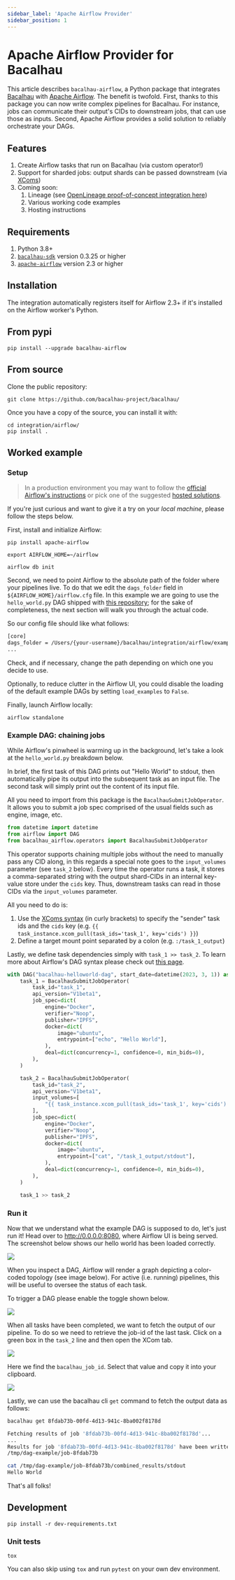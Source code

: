 ```yaml
---
sidebar_label: 'Apache Airflow Provider'
sidebar_position: 1
---
```


# Apache Airflow Provider for Bacalhau

This article describes `bacalhau-airflow`, a Python package that integrates [Bacalhau](https://github.com/bacalhau-project/bacalhau) with [Apache Airflow](https://github.com/apache/airflow).
The benefit is twofold.
First, thanks to this package you can now write complex pipelines for Bacalhau.
For instance, jobs can communicate their output's CIDs to downstream jobs, that can use those as inputs.
Second, Apache Airflow provides a solid solution to reliably orchestrate your DAGs.


## Features

1. Create Airflow tasks that run on Bacalhau (via custom operator!)
1. Support for sharded jobs: output shards can be passed downstream (via [XComs](https://airflow.apache.org/docs/apache-airflow/stable/core-concepts/xcoms.html))
1. Coming soon:
    1. Lineage (see [OpenLineage proof-of-concept integration here](https://github.com/enricorotundo/bacalhau-airflow-provider))
    1. Various working code examples
    1. Hosting instructions

## Requirements

1. Python 3.8+
1. [`bacalhau-sdk`](https://pypi.org/project/bacalhau-sdk/) version 0.3.25 or higher
1. [`apache-airflow`](https://pypi.org/project/apache-airflow/) version 2.3 or higher

## Installation

The integration automatically registers itself for Airflow 2.3+ if it's installed on the Airflow worker's Python.

## From pypi

```console
pip install --upgrade bacalhau-airflow
```

## From source

Clone the public repository:

```shell
git clone https://github.com/bacalhau-project/bacalhau/
```

Once you have a copy of the source, you can install it with:

```shell
cd integration/airflow/
pip install .
```

## Worked example

### Setup


> In a production environment you may want to follow the [official Airflow's instructions](https://airflow.apache.org/docs/apache-airflow/stable/administration-and-deployment/production-deployment.html) or pick one of the suggested [hosted solutions](https://airflow.apache.org/ecosystem/#airflow-as-a-service).

If you're just curious and want to give it a try on your *local machine*, please follow the steps below.

First, install and initialize Airflow:

```shell
pip install apache-airflow
```
```shell
export AIRFLOW_HOME=~/airflow
```
```shell
airflow db init
```

Second, we need to point Airflow to the absolute path of the folder where your pipelines live.
To do that we edit the `dags_folder` field in `${AIRFLOW_HOME}/airflow.cfg` file.
In this example we are going to use the `hello_world.py` DAG shipped with [this repository](https://github.com/bacalhau-project/bacalhau/tree/main/integration/airflow/example_dags);
for the sake of completeness, the next section will walk you through the actual code.

So our config file should like what follows:

```bash
[core]
dags_folder = /Users/{your-username}/bacalhau/integration/airflow/example_dags
...
```
Check, and if necessary, change the path depending on which one you decide to use.

Optionally, to reduce clutter in the Airflow UI, you could disable the loading of the default example DAGs by setting `load_examples` to `False`.

Finally, launch Airflow locally:

```shell
airflow standalone
```

### Example DAG: chaining jobs

While Airflow's pinwheel is warming up in the background, let's take a look at the `hello_world.py` breakdown below.

In brief, the first task of this DAG prints out "Hello World" to stdout, then automatically pipe its output into the subsequent task as an input file. The second task will simply print out the content of its input file.

All you need to import from this package is the `BacalhauSubmitJobOperator`.
It allows you to submit a job spec comprised of the usual fields such as engine, image, etc.

```python
from datetime import datetime
from airflow import DAG
from bacalhau_airflow.operators import BacalhauSubmitJobOperator
```

This operator supports chaining multiple jobs without the need to manually pass any CID along, in this regards a special note goes to the `input_volumes` parameter (see `task_2` below).
Every time the operator runs a task, it stores a comma-separated string with the output shard-CIDs in an internal key-value store under the `cids` key.
Thus, downstream tasks can read in those CIDs via the `input_volumes` parameter.

All you need to do is:
1. Use the [XComs syntax](https://airflow.apache.org/docs/apache-airflow/stable/core-concepts/xcoms.html) (in curly brackets) to specify the "sender" task ids and the `cids` key (e.g. `{{ task_instance.xcom_pull(task_ids='task_1', key='cids') }}`)
1. Define a target mount point separated by a colon (e.g. `:/task_1_output`)

Lastly, we define task dependencies simply with `task_1 >> task_2`.
To learn more about Airflow's DAG syntax please check out [this page](https://airflow.apache.org/docs/apache-airflow/stable/core-concepts/dags.html#task-dependencies).

```python
with DAG("bacalhau-helloworld-dag", start_date=datetime(2023, 3, 1)) as dag:
    task_1 = BacalhauSubmitJobOperator(
        task_id="task_1",
        api_version="V1beta1",
        job_spec=dict(
            engine="Docker",
            verifier="Noop",
            publisher="IPFS",
            docker=dict(
                image="ubuntu",
                entrypoint=["echo", "Hello World"],
            ),
            deal=dict(concurrency=1, confidence=0, min_bids=0),
        ),
    )

    task_2 = BacalhauSubmitJobOperator(
        task_id="task_2",
        api_version="V1beta1",
        input_volumes=[
            "{{ task_instance.xcom_pull(task_ids='task_1', key='cids') }}:/task_1_output",
        ],
        job_spec=dict(
            engine="Docker",
            verifier="Noop",
            publisher="IPFS",
            docker=dict(
                image="ubuntu",
                entrypoint=["cat", "/task_1_output/stdout"],
            ),
            deal=dict(concurrency=1, confidence=0, min_bids=0),
        ),
    )

    task_1 >> task_2
```

### Run it

Now that we understand what the example DAG is supposed to do, let's just run it!
Head over to http://0.0.0.0:8080, where Airflow UI is being served.
The screenshot below shows our hello world has been loaded correctly.

![](../../static/img/apache-image/airflow_01.png)

When you inspect a DAG, Airflow will render a graph depicting a color-coded topology (see image below).
For active (i.e. running) pipelines, this will be useful to oversee the status of each task.

To trigger a DAG please enable the toggle shown below.

![](../../static/img/apache-image/airflow_02.png)

When all tasks have been completed, we want to fetch the output of our pipeline.
To do so we need to retrieve the job-id of the last task.
Click on a green box in the `task_2` line and then open the XCom tab.

![](../../static/img/apache-image/airflow_03.png)

Here we find the `bacalhau_job_id`.
Select that value and copy it into your clipboard.

![](../../static/img/apache-image/airflow_04.png)

Lastly, we can use the bacalhau cli `get` command to fetch the output data as follows:

```bash
bacalhau get 8fdab73b-00fd-4d13-941c-8ba002f8178d

Fetching results of job '8fdab73b-00fd-4d13-941c-8ba002f8178d'...
...
Results for job '8fdab73b-00fd-4d13-941c-8ba002f8178d' have been written to...
/tmp/dag-example/job-8fdab73b
```
```bash
cat /tmp/dag-example/job-8fdab73b/combined_results/stdout
Hello World
```

That's all folks!

## Development


```console
pip install -r dev-requirements.txt
```

### Unit tests


```shell
tox
```

You can also skip using `tox` and run `pytest` on your own dev environment.

